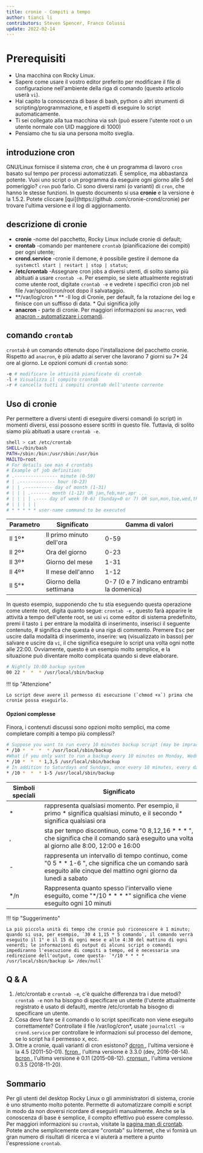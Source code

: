 ```yaml
---
title: cronie - Compiti a tempo
author: tianci li
contributors: Steven Spencer, Franco Colussi
update: 2022-02-14
---
```


# Prerequisiti

* Una macchina con Rocky Linux.
* Sapere come usare il vostro editor preferito per modificare il file di configurazione nell'ambiente della riga di comando (questo articolo userà `vi`).
* Hai capito la conoscenza di base di bash, python o altri strumenti di scripting/programmazione, e ti aspetti di eseguire lo script automaticamente.
* Ti sei collegato alla tua macchina via ssh (può essere l'utente root o un utente normale con UID maggiore di 1000)
* Pensiamo che tu sia una persona molto sveglia.

## introduzione cron

GNU/Linux fornisce il sistema *cron*, che è un programma di lavoro `cron` basato sul tempo per processi automatizzati. È semplice, ma abbastanza potente. Vuoi uno script o un programma da eseguire ogni giorno alle 5 del pomeriggio? `cron` può farlo. Ci sono diversi rami (o varianti) di `cron`, che hanno le stesse funzioni. In questo documento si usa **cronie** e la versione è la 1.5.2. Potete cliccare \[qui\](https://github .com/cronie-crond/cronie) per trovare l'ultima versione e il log di aggiornamento.

## descrizione di cronie

*  **cronie** -nome del pacchetto, Rocky Linux include cronie di default;
*  **crontab** -comando per mantenere `crontab` (pianificazione dei compiti) per ogni utente;
*  **crond.service** -cronie il demone, è possibile gestire il demone da `systemctl start | restart | stop | status`;
*  **/etc/crontab** -Assegnare cron jobs a diversi utenti, di solito siamo più abituati a usare `crontab -e`. Per esempio, se siete attualmente registrati come utente root, digitate `crontab -e` e vedrete i specifici cron job nel file /var/spool/cron/root dopo il salvataggio.
*  **/var/log/cron \* ** -Il log di Cronie, per default, fa la rotazione dei log e finisce con un suffisso di data. \* Qui significa jolly
*  **anacron** - parte di cronie. Per maggiori informazioni su `anacron`, vedi [anacron - automatizzare i comandi](anacron.md).

## comando `crontab`

`crontab` è un comando ottenuto dopo l'installazione del pacchetto cronie. Rispetto ad `anacron`, è più adatto ai server che lavorano 7 giorni su 7* 24 ore al giorno. Le opzioni comuni di `crontab` sono:

```bash
-e # modificare le attività pianificate di crontab
-l # Visualizza il compito crontab
-r # cancella tutti i compiti crontab dell'utente corrente
```

## Uso di cronie

Per permettere a diversi utenti di eseguire diversi comandi (o script) in momenti diversi, essi possono essere scritti in questo file. Tuttavia, di solito siamo più abituati a usare `crontab -e`.

```bash
shell > cat /etc/crontab
SHELL=/bin/bash
PATH=/sbin:/bin:/usr/sbin:/usr/bin
MAILTO=root
# For details see man 4 crontabs
# Example of job definition:
# .---------------- minute (0-59)
# | .------------- hour (0-23)
# | | .---------- day of month (1-31)
# | | | .------- month (1-12) OR jan,feb,mar,apr ...
# | | | | .---- day of week (0-6) (Sunday=0 or 7) OR sun,mon,tue,wed,thu,fri,sat
# | | | | |
# * * * * * user-name command to be executed
```

| Parametro | Significato              | Gamma di valori                           |
| --------- | ------------------------ | ----------------------------------------- |
| Il 1º\* | Il primo minuto dell'ora | 0-59                                      |
| Il 2º\* | Ora del giorno           | 0-23                                      |
| Il 3º\* | Giorno del mese          | 1-31                                      |
| Il 4º\* | Il mese dell'anno        | 1-12                                      |
| Il 5°\* | Giorno della settimana   | 0-7 (0 e 7 indicano entrambi la domenica) |

In questo esempio, supponendo che tu stia eseguendo questa operazione come utente root, digita quanto segue: `crontab -e` , questo farà apparire le attività a tempo dell'utente root, se usi `vi` come editor di sistema predefinito, premi il tasto <kbd>i</kbd> per entrare la modalità di inserimento, inserisci il seguente contenuto, # significa che questa è una riga di commento. Premere <kbd>Esc</kbd> per uscire dalla modalità di inserimento, inserire: wq (visualizzato in basso) per salvare e uscire da `vi`, il che significa eseguire lo script una volta ogni notte alle 22:00. Ovviamente, questo è un esempio molto semplice, e la situazione può diventare molto complicata quando si deve elaborare.

```bash
# Nightly 10:00 backup system
00 22 *  *  * /usr/local/sbin/backup
```

!!! tip "Attenzione"

    Lo script deve avere il permesso di esecuzione (`chmod +x`) prima che cronie possa eseguirlo.

#### Opzioni complesse

Finora, i contenuti discussi sono opzioni molto semplici, ma come completare compiti a tempo più complessi?

```bash
# Suppose you want to run every 10 minutes backup script (may be impractical, however, it is only an example!) Throughout the day. To this end, the following will be written:
* /10 *  *  *  * /usr/local/sbin/backup
#What if you only want to run a backup every 10 minutes on Monday, Wednesday, and Friday? :
* /10 *  *  * 1,3,5 /usr/local/sbin/backup
# In addition to Saturdays and Sundays, once every 10 minutes, every day, how to back up?
* /10 *  *  * 1-5 /usr/local/sbin/backup
```

| Simboli speciali | Significato                                                                                                                                                           |
| ---------------- | --------------------------------------------------------------------------------------------------------------------------------------------------------------------- |
| *                | rappresenta qualsiasi momento. Per esempio, il primo * significa qualsiasi minuto, e il secondo * significa qualsiasi ora                                           |
| ,                | sta per tempo discontinuo, come "0 8,12,16 * * * ", che significa che il comando sarà eseguito una volta al giorno alle 8:00, 12:00 e 16:00                         |
| -                | rappresenta un intervallo di tempo continuo, come "0 5 * * 1-6 ", che significa che un comando sarà eseguito alle cinque del mattino ogni giorno da lunedì a sabato |
| */n              | Rappresenta quanto spesso l'intervallo viene eseguito, come "*/10 * * * *" significa che viene eseguito ogni 10 minuti                                            |

!!! tip "Suggerimento"

    La più piccola unità di tempo che cronie può riconoscere è 1 minuto; quando si usa, per esempio, `30 4 1,15 * 5 comando`, il comando verrà eseguito il 1° e il 15 di ogni mese e alle 4:30 del mattino di ogni venerdì; le informazioni di output di alcuni script o comandi impediranno l'esecuzione di compiti a tempo, ed è necessaria una redirezione dell'output, come questa- `*/10 * * * * /usr/local/sbin/backup &> /dev/null`

## Q & A

1. /etc/crontab e `crontab -e`, c'è qualche differenza tra i due metodi? `crontab -e` non ha bisogno di specificare un utente (l'utente attualmente registrato è usato di default), mentre /etc/crontab ha bisogno di specificare un utente.
2. Cosa devo fare se il comando o lo script specificato non viene eseguito correttamente? Controllate il file /var/log/cron*, usate `journalctl -u crond.service` per controllare le informazioni sul processo del demone, se lo script ha il permesso x, ecc.
3. Oltre a cronie, quali varianti di cron esistono? [ dcron ](http://www.jimpryor.net/linux/dcron.html), l'ultima versione è la 4.5 (2011-50-01). [ fcron ](http://fcron.free.fr/), l'ultima versione è 3.3.0 (dev, 2016-08-14). [ bcron ](http://untroubled.org/bcron/), l'ultima versione è 0.11 (2015-08-12). [ cronsun ](https://github.com/shunfei/cronsun), l'ultima versione 0.3.5 (2018-11-20).

## Sommario

Per gli utenti del desktop Rocky Linux o gli amministratori di sistema, cronie è uno strumento molto potente. Permette di automatizzare compiti e script in modo da non doversi ricordare di eseguirli manualmente. Anche se la conoscenza di base è semplice, il compito effettivo può essere complesso. Per maggiori informazioni su `crontab`, visitate la [pagina man di crontab](https://man7.org/linux/man-pages/man5/crontab.5.html). Potete anche semplicemente cercare "crontab" su Internet, che vi fornirà un gran numero di risultati di ricerca e vi aiuterà a mettere a punto l'espressione `crontab`.
